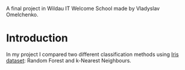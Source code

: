 A final project in Wildau IT Welcome School made by Vladyslav Omelchenko.
# Introduction
In my project I compared two different classification methods using [Iris dataset](https://archive.ics.uci.edu/ml/datasets/iris): Random Forest and k-Nearest Neighbours.

